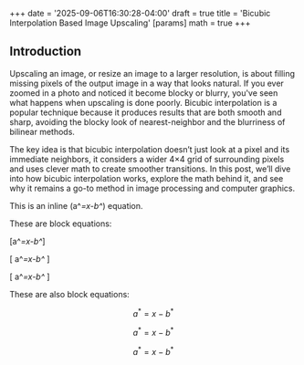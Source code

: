 +++
date = '2025-09-06T16:30:28-04:00'
draft = true
title = 'Bicubic Interpolation Based Image Upscaling'
[params]
    math = true
+++
## Introduction
Upscaling an image, or resize an image to a larger resolution, is about filling missing pixels of the output image in a way that looks natural. If you ever zoomed in a photo and noticed it become blocky or blurry, you've seen what happens when upscaling is done poorly. Bicubic interpolation is a popular technique because it produces results that are both smooth and sharp, avoiding the blocky look of nearest-neighbor and the blurriness of bilinear methods.

The key idea is that bicubic interpolation doesn’t just look at a pixel and its immediate neighbors, it considers a wider 4×4 grid of surrounding pixels and uses clever math to create smoother transitions. In this post, we’ll dive into how bicubic interpolation works, explore the math behind it, and see why it remains a go-to method in image processing and computer graphics.

This is an inline \(a^*=x-b^*\) equation.

These are block equations:

\[a^*=x-b^*\]

\[ a^*=x-b^* \]

\[
a^*=x-b^*
\]

These are also block equations:

$$a^*=x-b^*$$

$$ a^*=x-b^* $$

$$
a^*=x-b^*
$$
